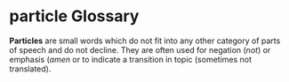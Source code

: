 # particle Glossary
**Particles** are small words which do not fit into any other category of parts of speech and do not decline. They are often used for negation (*not*) or emphasis (*amen* or to indicate a transition in topic (sometimes not translated).